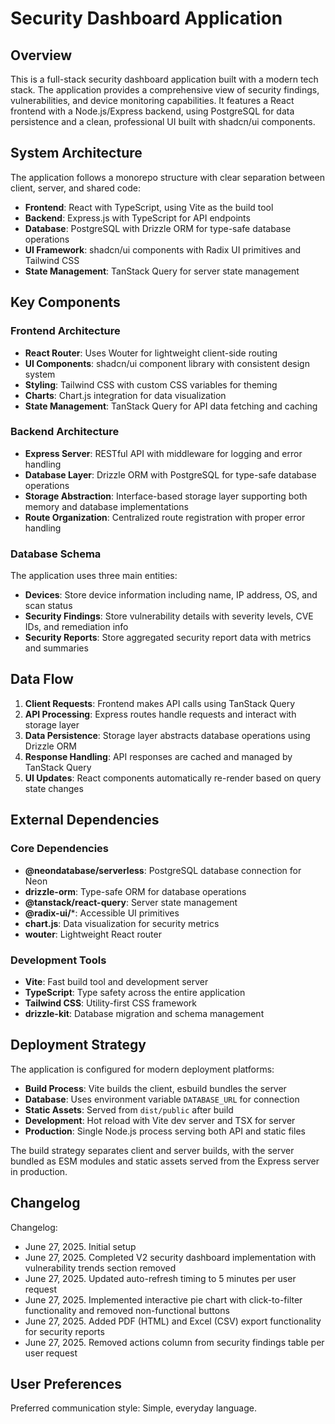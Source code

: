 # Security Dashboard Application

## Overview

This is a full-stack security dashboard application built with a modern tech stack. The application provides a comprehensive view of security findings, vulnerabilities, and device monitoring capabilities. It features a React frontend with a Node.js/Express backend, using PostgreSQL for data persistence and a clean, professional UI built with shadcn/ui components.

## System Architecture

The application follows a monorepo structure with clear separation between client, server, and shared code:

- **Frontend**: React with TypeScript, using Vite as the build tool
- **Backend**: Express.js with TypeScript for API endpoints
- **Database**: PostgreSQL with Drizzle ORM for type-safe database operations
- **UI Framework**: shadcn/ui components with Radix UI primitives and Tailwind CSS
- **State Management**: TanStack Query for server state management

## Key Components

### Frontend Architecture
- **React Router**: Uses Wouter for lightweight client-side routing
- **UI Components**: shadcn/ui component library with consistent design system
- **Styling**: Tailwind CSS with custom CSS variables for theming
- **Charts**: Chart.js integration for data visualization
- **State Management**: TanStack Query for API data fetching and caching

### Backend Architecture
- **Express Server**: RESTful API with middleware for logging and error handling
- **Database Layer**: Drizzle ORM with PostgreSQL for type-safe database operations
- **Storage Abstraction**: Interface-based storage layer supporting both memory and database implementations
- **Route Organization**: Centralized route registration with proper error handling

### Database Schema
The application uses three main entities:
- **Devices**: Store device information including name, IP address, OS, and scan status
- **Security Findings**: Store vulnerability details with severity levels, CVE IDs, and remediation info
- **Security Reports**: Store aggregated security report data with metrics and summaries

## Data Flow

1. **Client Requests**: Frontend makes API calls using TanStack Query
2. **API Processing**: Express routes handle requests and interact with storage layer
3. **Data Persistence**: Storage layer abstracts database operations using Drizzle ORM
4. **Response Handling**: API responses are cached and managed by TanStack Query
5. **UI Updates**: React components automatically re-render based on query state changes

## External Dependencies

### Core Dependencies
- **@neondatabase/serverless**: PostgreSQL database connection for Neon
- **drizzle-orm**: Type-safe ORM for database operations
- **@tanstack/react-query**: Server state management
- **@radix-ui/***: Accessible UI primitives
- **chart.js**: Data visualization for security metrics
- **wouter**: Lightweight React router

### Development Tools
- **Vite**: Fast build tool and development server
- **TypeScript**: Type safety across the entire application
- **Tailwind CSS**: Utility-first CSS framework
- **drizzle-kit**: Database migration and schema management

## Deployment Strategy

The application is configured for modern deployment platforms:

- **Build Process**: Vite builds the client, esbuild bundles the server
- **Database**: Uses environment variable `DATABASE_URL` for connection
- **Static Assets**: Served from `dist/public` after build
- **Development**: Hot reload with Vite dev server and TSX for server
- **Production**: Single Node.js process serving both API and static files

The build strategy separates client and server builds, with the server bundled as ESM modules and static assets served from the Express server in production.

## Changelog

Changelog:
- June 27, 2025. Initial setup
- June 27, 2025. Completed V2 security dashboard implementation with vulnerability trends section removed
- June 27, 2025. Updated auto-refresh timing to 5 minutes per user request
- June 27, 2025. Implemented interactive pie chart with click-to-filter functionality and removed non-functional buttons
- June 27, 2025. Added PDF (HTML) and Excel (CSV) export functionality for security reports
- June 27, 2025. Removed actions column from security findings table per user request

## User Preferences

Preferred communication style: Simple, everyday language.